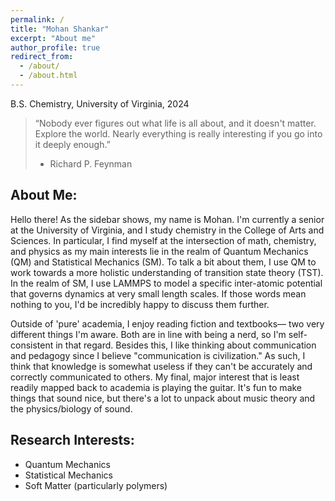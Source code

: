 ```yaml
---
permalink: /
title: "Mohan Shankar"
excerpt: "About me"
author_profile: true
redirect_from: 
  - /about/
  - /about.html
---
```


B.S. Chemistry, University of Virginia, 2024

> “Nobody ever figures out what life is all about, and it doesn't matter. Explore the world. Nearly everything is really interesting if you go into it deeply enough.”
> - Richard P. Feynman

## About Me:

Hello there! As the sidebar shows, my name is Mohan. I'm currently a senior at the University of Virginia, and I study chemistry in the College of Arts and Sciences. In particular, I find myself at the intersection of math, chemistry, and physics as my main interests lie in the realm of Quantum Mechanics (QM) and Statistical Mechanics (SM). To talk a bit about them, I use QM to work towards a more holistic understanding of transition state theory (TST). In the realm of SM, I use LAMMPS to model a specific inter-atomic potential that governs dynamics at very small length scales. If those words mean nothing to you, I'd be incredibly happy to discuss them further.

Outside of 'pure' academia, I enjoy reading fiction and textbooks— two very different things I'm aware. Both are in line with being a nerd, so I'm self-consistent in that regard. Besides this, I like thinking about communication and pedagogy since I believe "communication is civilization." As such, I think that knowledge is somewhat useless if they can't be accurately and correctly communicated to others. My final, major interest that is least readily mapped back to academia is playing the guitar. It's fun to make things that sound nice, but there's a lot to unpack about music theory and the physics/biology of sound. 

## Research Interests:
* Quantum Mechanics
* Statistical Mechanics
* Soft Matter (particularly polymers)

